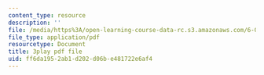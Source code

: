 ```yaml
---
content_type: resource
description: ''
file: /media/https%3A/open-learning-course-data-rc.s3.amazonaws.com/6-004-computation-structures-spring-2017/ff6da1952ab1d202d06be481722e6af4_v-5w8ZDIa4w.pdf
file_type: application/pdf
resourcetype: Document
title: 3play pdf file
uid: ff6da195-2ab1-d202-d06b-e481722e6af4
---
```

